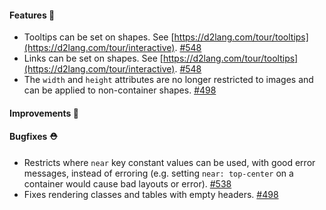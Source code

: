 #### Features 🚀

- Tooltips can be set on shapes. See [https://d2lang.com/tour/tooltips](https://d2lang.com/tour/interactive). [#548](https://github.com/terrastruct/d2/pull/548)
- Links can be set on shapes. See [https://d2lang.com/tour/tooltips](https://d2lang.com/tour/interactive). [#548](https://github.com/terrastruct/d2/pull/548)
- The `width` and `height` attributes are no longer restricted to images and can be applied to non-container shapes. [#498](https://github.com/terrastruct/d2/pull/498)

#### Improvements 🧹

#### Bugfixes ⛑️

- Restricts where `near` key constant values can be used, with good error messages, instead of erroring (e.g. setting `near: top-center` on a container would cause bad layouts or error). [#538](https://github.com/terrastruct/d2/pull/538)
- Fixes rendering classes and tables with empty headers. [#498](https://github.com/terrastruct/d2/pull/498)
